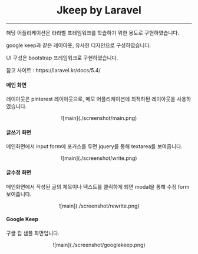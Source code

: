 <h1 align="center">Jkeep by Laravel</h1><hr>
<p>해당 어플리케이션은 라라벨 프레임워크를 학습하기 위한 용도로 구현하였습니다.</p>
<p>google keep과 같은 레이아웃, 유사한 디자인으로 구성하였습니다.</p>
<p>UI 구성은 bootstrap 프레임워크로 구현하였습니다.</p>
<p>참고 사이트 : https://laravel.kr/docs/5.4/</p>

<h4>메인 화면</h4>
<p>레이아웃은 pinterest 레이아웃으로, 메모 어플리케이션에 최적하된 레이아웃을 사용하였습니다.</p>
<div align="center">
    ![main](./screenshot/main.png)
</div>
<h4>글쓰기 화면</h4>
<p>메인화면에서 input form에 포커스를 두면 jquery를 통해 textarea를 보여줍니다.</p>
<div align="center">
    ![main](./screenshot/write.png)
    </div>
<h4>글수정 화면</h4>
<p>메인화면에서 작성된 글의 제목이나 텍스트를 클릭하게 되면 modal을 통해 수정 form 보여줍니다.</p>
<div align="center">
    ![main](./screenshot/rewrite.png)
</div>
<h4>Google Keep</h4>
<p>구글 킵 샘플 화면입니다.</p>
<div align="center">
    ![main](./screenshot/googlekeep.png)
</div>
